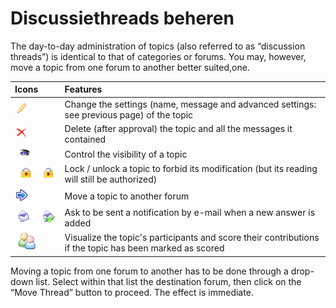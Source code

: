 # Discussiethreads beheren

The day-to-day administration of topics \(also referred to as “discussion threads”\) is identical to that of categories or forums. You may, however, move a topic from one forum to another better suited,one.

| Icons | Features |
| :--- | :--- |
| ![](../../.gitbook/assets/images75%20%281%29.png) | Change the settings \(name, message and advanced settings: see previous page\) of the topic |
| ![](../../.gitbook/assets/images76%20%281%29.png) | Delete \(after approval\) the topic and all the messages it contained |
| ![](../../.gitbook/assets/images77%20%281%29.png) | Control the visibility of a topic |
| ![](../../.gitbook/assets/images78%20%281%29.png) | Lock / unlock a topic to forbid its modification \(but its reading will still be authorized\) |
| ![](../../.gitbook/assets/graphics129.png) | Move a topic to another forum |
| ![](../../.gitbook/assets/images80%20%281%29.png) | Ask to be sent a notification by e-mail when a new answer is added |
| ![](../../.gitbook/assets/images81%20%281%29.png) | Visualize the topic's participants and score their contributions if the topic has been marked as scored |

Moving a topic from one forum to another has to be done through a drop-down list. Select within that list the destination forum, then click on the “Move Thread” button to proceed. The effect is immediate.

